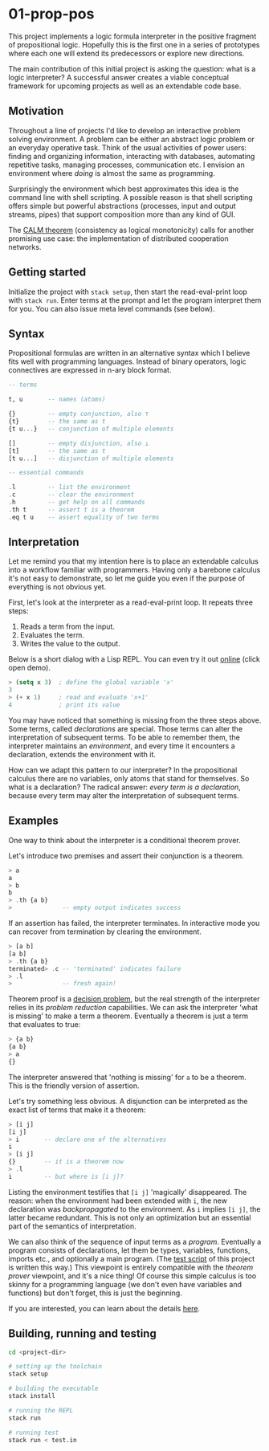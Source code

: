 # 01-prop-pos

This project implements a logic formula interpreter in
the positive fragment of propositional logic.
Hopefully this is the first one in a series of prototypes where each one
will extend its predecessors or explore new directions. 

The main contribution of this initial project is asking the question:
what is a logic interpreter?
A successful answer creates a viable conceptual framework for upcoming projects
as well as an extendable code base.

## Motivation

Throughout a line of projects I'd like to develop an interactive
problem solving environment.
A problem can be either an abstract logic problem or an
everyday operative task.
Think of the usual activities of power users:
finding and organizing information, interacting with databases,
automating repetitive tasks, managing processes, communication etc.
I envision an environment where *doing* is almost the same as programming.

Surprisingly the environment which best approximates this idea is
the command line with shell scripting.
A possible reason is that shell scripting offers simple but powerful
abstractions (processes, input and output streams, pipes)
that support composition more than any kind of GUI.

The [CALM theorem](https://rise.cs.berkeley.edu/blog/an-overview-of-the-calm-theorem/)
(consistency as logical monotonicity)
calls for another promising use case: the implementation of distributed
cooperation networks.

## Getting started

Initialize the project with `stack setup`,
then start the read-eval-print loop with `stack run`.
Enter terms at the prompt and let the program interpret them for you.
You can also issue meta level commands (see below).

## Syntax

Propositional formulas are written in an alternative syntax
which I believe fits well with programming languages.
Instead of binary operators, logic connectives are expressed in
n-ary block format.

~~~haskell
-- terms

t, u       -- names (atoms)

{}         -- empty conjunction, also ⊤
{t}        -- the same as t
{t u...}   -- conjunction of multiple elements

[]         -- empty disjunction, also ⊥
[t]        -- the same as t
[t u...]   -- disjunction of multiple elements

-- essential commands

.l         -- list the environment
.c         -- clear the environment
.h         -- get help on all commands
.th t      -- assert t is a theorem
.eq t u    -- assert equality of two terms
~~~

## Interpretation

Let me remind you that my intention here is to place an extendable calculus
into a workflow familiar with programmers.
Having only a barebone calculus it's not easy to demonstrate,
so let me guide you
even if the purpose of everything is not obvious yet.

First, let's look at the interpreter as a read-eval-print loop.
It repeats three steps:

1. Reads a term from the input.
2. Evaluates the term.
3. Writes the value to the output.

Below is a short dialog with a Lisp REPL.
You can even try it out [online](http://lisperator.net/slip/) (click open demo).

~~~ lisp
> (setq x 3)  ; define the global variable 'x'
3
> (+ x 1)     ; read and evaluate 'x+1'
4             ; print its value
~~~

You may have noticed that something is missing from the three steps above.
Some terms, called *declarations* are special.
Those terms can alter the interpretation of subsequent terms.
To be able to remember them, the interpreter maintains an *environment*,
and every time it encounters a declaration, extends the
environment with it.

How can we adapt this pattern to our interpreter?
In the propositional calculus there are no variables, only atoms that stand
for themselves. So what is a declaration?
The radical answer: *every term is a declaration*, because
every term may alter the interpretation of subsequent terms.

## Examples

One way to think about the interpreter is a conditional theorem prover.

Let's introduce two premises and assert their conjunction is a theorem.

~~~haskell
> a
a
> b
b
> .th {a b}
>              -- empty output indicates success
~~~

If an assertion has failed, the interpreter terminates.
In interactive mode you can recover from termination by clearing
the environment.

~~~haskell
> [a b]
[a b]
> .th {a b}
terminated> .c -- 'terminated' indicates failure
> .l
>              -- fresh again!
~~~

Theorem proof is a [decision problem](https://en.wikipedia.org/wiki/Decision_problem),
but the real strength of the interpreter relies in its *problem reduction*
capabilities.
We can ask the interpreter 'what is missing' to make a term a theorem.
Eventually a theorem is just a term that evaluates to true:

~~~haskell
> {a b}
{a b}
> a
{}
~~~

The interpreter answered that 'nothing is missing' for `a` to be a theorem.
This is the friendly version of assertion.

Let's try something less obvious.
A disjunction can be interpreted as the exact list of terms that
make it a theorem:

~~~haskell
> [i j]
[i j]
> i       -- declare one of the alternatives
i
> [i j]
{}        -- it is a theorem now
> .l
i         -- but where is [i j]?
~~~

Listing the environment testifies that `[i j]` 'magically' disappeared.
The reason: when the environment had been extended with `i`,
the new declaration was *backpropagated* to the environment.
As `i` implies `[i j]`, the latter became redundant.
This is not only an optimization but an essential part of the semantics
of interpretation.

We can also think of the sequence of input terms as a *program*.
Eventually a program consists of declarations, let them be
types, variables, functions, imports etc., and optionally a main program.
(The [test script](test.in) of this project is written this way.)
This viewpoint is entirely compatible with the *theorem prover* viewpoint,
and it's a nice thing!
Of course this simple calculus is too skinny for a programming language
(we don't even have variables and functions) but don't forget,
this is just the beginning.

If you are interested,
you can learn about the details [here](doc/interpret.md).

## Building, running and testing

~~~sh
cd <project-dir>

# setting up the toolchain
stack setup

# building the executable
stack install

# running the REPL
stack run

# running test
stack run < test.in
~~~
